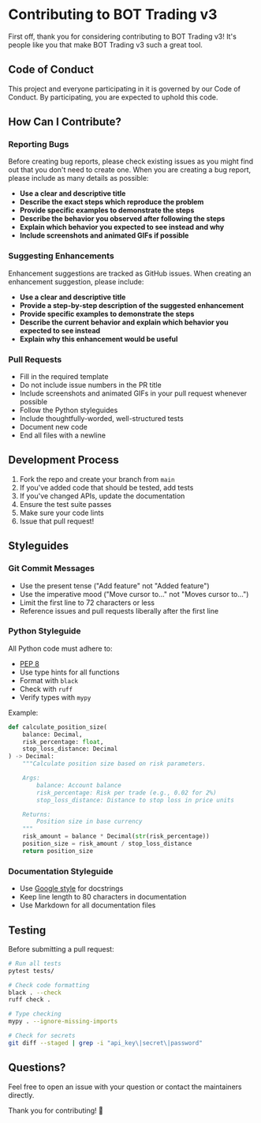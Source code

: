# Contributing to BOT Trading v3

First off, thank you for considering contributing to BOT Trading v3! It's people like you that make BOT Trading v3 such a great tool.

## Code of Conduct

This project and everyone participating in it is governed by our Code of Conduct. By participating, you are expected to uphold this code.

## How Can I Contribute?

### Reporting Bugs

Before creating bug reports, please check existing issues as you might find out that you don't need to create one. When you are creating a bug report, please include as many details as possible:

* **Use a clear and descriptive title**
* **Describe the exact steps which reproduce the problem**
* **Provide specific examples to demonstrate the steps**
* **Describe the behavior you observed after following the steps**
* **Explain which behavior you expected to see instead and why**
* **Include screenshots and animated GIFs if possible**

### Suggesting Enhancements

Enhancement suggestions are tracked as GitHub issues. When creating an enhancement suggestion, please include:

* **Use a clear and descriptive title**
* **Provide a step-by-step description of the suggested enhancement**
* **Provide specific examples to demonstrate the steps**
* **Describe the current behavior and explain which behavior you expected to see instead**
* **Explain why this enhancement would be useful**

### Pull Requests

* Fill in the required template
* Do not include issue numbers in the PR title
* Include screenshots and animated GIFs in your pull request whenever possible
* Follow the Python styleguides
* Include thoughtfully-worded, well-structured tests
* Document new code
* End all files with a newline

## Development Process

1. Fork the repo and create your branch from `main`
2. If you've added code that should be tested, add tests
3. If you've changed APIs, update the documentation
4. Ensure the test suite passes
5. Make sure your code lints
6. Issue that pull request!

## Styleguides

### Git Commit Messages

* Use the present tense ("Add feature" not "Added feature")
* Use the imperative mood ("Move cursor to..." not "Moves cursor to...")
* Limit the first line to 72 characters or less
* Reference issues and pull requests liberally after the first line

### Python Styleguide

All Python code must adhere to:

* [PEP 8](https://www.python.org/dev/peps/pep-0008/)
* Use type hints for all functions
* Format with `black`
* Check with `ruff`
* Verify types with `mypy`

Example:

```python
def calculate_position_size(
    balance: Decimal,
    risk_percentage: float,
    stop_loss_distance: Decimal
) -> Decimal:
    """Calculate position size based on risk parameters.

    Args:
        balance: Account balance
        risk_percentage: Risk per trade (e.g., 0.02 for 2%)
        stop_loss_distance: Distance to stop loss in price units

    Returns:
        Position size in base currency
    """
    risk_amount = balance * Decimal(str(risk_percentage))
    position_size = risk_amount / stop_loss_distance
    return position_size
```

### Documentation Styleguide

* Use [Google style](https://google.github.io/styleguide/pyguide.html) for docstrings
* Keep line length to 80 characters in documentation
* Use Markdown for all documentation files

## Testing

Before submitting a pull request:

```bash
# Run all tests
pytest tests/

# Check code formatting
black . --check
ruff check .

# Type checking
mypy . --ignore-missing-imports

# Check for secrets
git diff --staged | grep -i "api_key\|secret\|password"
```

## Questions?

Feel free to open an issue with your question or contact the maintainers directly.

Thank you for contributing! 🎉
